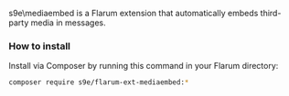 s9e\mediaembed is a Flarum extension that automatically embeds third-party media in messages.

### How to install

Install via Composer by running this command in your Flarum directory:

```sh
composer require s9e/flarum-ext-mediaembed:*
```